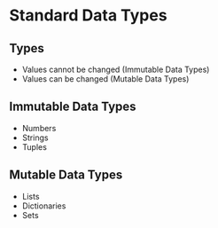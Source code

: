 # Standard Data Types

## Types

- Values cannot be changed (Immutable Data Types)
- Values can be changed (Mutable Data Types)

## Immutable Data Types

- Numbers
- Strings
- Tuples

## Mutable Data Types

- Lists
- Dictionaries
- Sets
